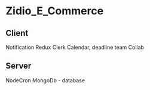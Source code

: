 # Zidio_E_Commerce

## Client
Notification
Redux
Clerk
Calendar, deadline
team Collab

## Server
NodeCron
MongoDb - database

